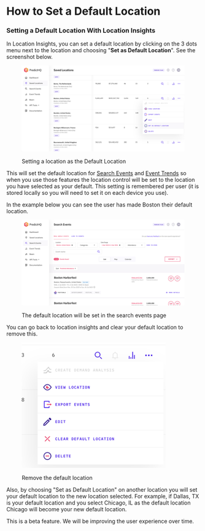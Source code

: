 # How to Set a Default Location

### Setting a Default Location With Location Insights

In Location Insights, you can set a default location by clicking on the 3 dots menu next to the location and choosing "**Set as Default Location**". See the screenshot below.

<figure><img src="../.gitbook/assets/image (68).png" alt=""><figcaption><p>Setting a location as the Default Location</p></figcaption></figure>

This will set the default location for [Search Events](../webapp-overview/events-search.md) and [Event Trends](../tools/see-event-trends-in-the-webapp.md) so when you use those features the location control will be set to the location you have selected as your default. This setting is remembered per user (it is stored locally so you will need to set it on each device you use).

In the example below you can see the user has made Boston their default location.

<figure><img src="../.gitbook/assets/image (70).png" alt=""><figcaption><p>The default location will be set in the search events page</p></figcaption></figure>

You can go back to location insights and clear your default location to remove this.

<figure><img src="../.gitbook/assets/image (69).png" alt="" width="375"><figcaption><p>Remove the default location</p></figcaption></figure>

Also, by choosing "Set as Default Location" on another location you will set your default location to the new location selected. For example, if Dallas, TX is your default location and you select Chicago, IL as the default location Chicago will become your new default location.

This is a beta feature. We will be improving the user experience over time.
